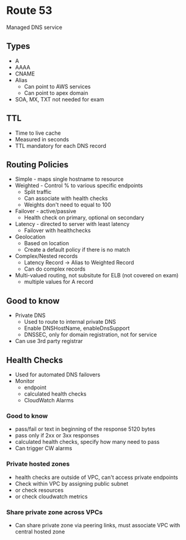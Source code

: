 # Route 53

Managed DNS service

## Types

* A
* AAAA
* CNAME
* Alias
  * Can point to AWS services
  * Can point to apex domain
* SOA, MX, TXT not needed for exam

## TTL

* Time to live cache
* Measured in seconds
* TTL mandatory for each DNS record

## Routing Policies

* Simple - maps single hostname to resource
* Weighted - Control % to various specific endpoints
  * Split traffic
  * Can associate with health checks
  * Weights don't need to equal to 100
* Failover - active/passive
  * Health check on primary, optional on secondary
* Latency - directed to server with least latency
  * Failover with healthchecks
* Geolocation
  * Based on location
  * Create a default policy if there is no match
* Complex/Nested records
  * Latency Record -> Alias to Weighted Record
  * Can do complex records
* Multi-valued routing, not subsitute for ELB (not covered on exam)
  * multiple values for A record

## Good to know

* Private DNS
  * Used to route to internal private DNS
  * Enable DNSHostName, enableDnsSupport
  * DNSSEC, only for domain registration, not for service
* Can use 3rd party registrar

## Health Checks

* Used for automated DNS failovers
* Monitor
  * endpoint
  * calculated health checks
  * CloudWatch Alarms

### Good to know

* pass/fail or text in beginning of the response 5120 bytes
* pass only if 2xx or 3xx responses
* calculated health checks, specify how many need to pass
* Can trigger CW alarms

### Private hosted zones

* health checks are outside of VPC, can't access private endpoints
* Check within VPC by assigning public subnet
* or check resources
* or check cloudwatch metrics

### Share private zone across VPCs

* Can share private zone via peering links, must associate VPC with central hosted zone